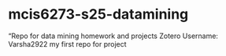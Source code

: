 # mcis6273-s25-datamining
“Repo for data mining homework and projects
Zotero Username: Varsha2922
my first repo for project
